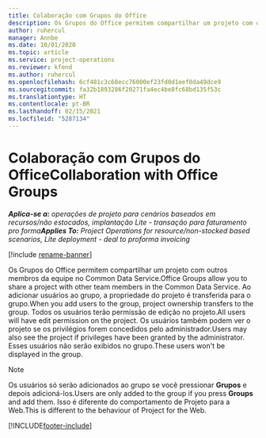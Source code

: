 ```yaml
---
title: Colaboração com Grupos do Office
description: Os Grupos do Office permitem compartilhar um projeto com outros membros da equipe no Common Data Service.
author: ruhercul
manager: Annbe
ms.date: 10/01/2020
ms.topic: article
ms.service: project-operations
ms.reviewer: kfend
ms.author: ruhercul
ms.openlocfilehash: 6cf481c3c68ecc76000ef23fd0d1eef0da49dce9
ms.sourcegitcommit: fa32b1893286f20271fa4ec4be8fc68bd135f53c
ms.translationtype: HT
ms.contentlocale: pt-BR
ms.lasthandoff: 02/15/2021
ms.locfileid: "5287134"
---
```

# <a name="collaboration-with-office-groups"></a><span data-ttu-id="d6f97-103">Colaboração com Grupos do Office</span><span class="sxs-lookup"><span data-stu-id="d6f97-103">Collaboration with Office Groups</span></span>

<span data-ttu-id="d6f97-104">_**Aplica-se a:** operações de projeto para cenários baseados em recursos/não estocados, implantação Lite - transação para faturamento pro forma_</span><span class="sxs-lookup"><span data-stu-id="d6f97-104">_**Applies To:** Project Operations for resource/non-stocked based scenarios, Lite deployment - deal to proforma invoicing_</span></span>

[!include [rename-banner](~/includes/cc-data-platform-banner.md)]

<span data-ttu-id="d6f97-105">Os Grupos do Office permitem compartilhar um projeto com outros membros da equipe no Common Data Service.</span><span class="sxs-lookup"><span data-stu-id="d6f97-105">Office Groups allow you to share a project with other team members in the Common Data Service.</span></span> <span data-ttu-id="d6f97-106">Ao adicionar usuários ao grupo, a propriedade do projeto é transferida para o grupo.</span><span class="sxs-lookup"><span data-stu-id="d6f97-106">When you add users to the group, project ownership transfers to the group.</span></span> <span data-ttu-id="d6f97-107">Todos os usuários terão permissão de edição no projeto.</span><span class="sxs-lookup"><span data-stu-id="d6f97-107">All users will have edit permission on the project.</span></span> <span data-ttu-id="d6f97-108">Os usuários também podem ver o projeto se os privilégios forem concedidos pelo administrador.</span><span class="sxs-lookup"><span data-stu-id="d6f97-108">Users may also see the project if privileges have been granted by the administrator.</span></span> <span data-ttu-id="d6f97-109">Esses usuários não serão exibidos no grupo.</span><span class="sxs-lookup"><span data-stu-id="d6f97-109">These users won't be displayed in the group.</span></span>

> [!NOTE] 
> <span data-ttu-id="d6f97-110">Os usuários só serão adicionados ao grupo se você pressionar **Grupos** e depois adicioná-los.</span><span class="sxs-lookup"><span data-stu-id="d6f97-110">Users are only added to the group if you press **Groups** and add them.</span></span> <span data-ttu-id="d6f97-111">Isso é diferente do comportamento de Projeto para a Web.</span><span class="sxs-lookup"><span data-stu-id="d6f97-111">This is different to the behaviour of Project for the Web.</span></span> 



[!INCLUDE[footer-include](../includes/footer-banner.md)]
